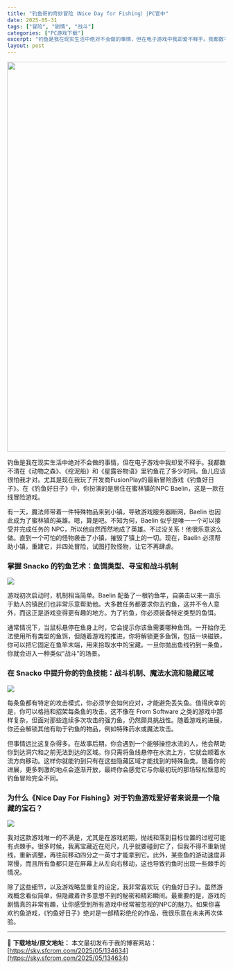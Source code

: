 ```yaml
---
title: "钓鱼哥的奇妙冒险（Nice Day for Fishing）|PC官中"
date: 2025-05-31
tags: ["冒险", "剧情", "战斗"]
categories: ["PC游戏下载"]
excerpt: "钓鱼是我在现实生活中绝对不会做的事情，但在电子游戏中我却爱不释手。我都数不清在《动物之森》、《挖泥船》和《星露谷物语》里钓鱼花了多少时间。鱼儿应该很怕我才对。尤其是现在我玩了开发商FusionPlay的最新冒险游戏《钓鱼好日子》。在《钓鱼好日子》中，你扮演的是居住在蜜林镇的NPC Baelin，这是&hellip;"
layout: post
---
```


<img class="aligncenter size-full wp-image-134635" src="https://sky.sfcrom.com/wp-content/uploads/2025/05/2025053111112227.webp" alt="" width="600" height="900" />

钓鱼是我在现实生活中绝对不会做的事情，但在电子游戏中我却爱不释手。我都数不清在《动物之森》、《挖泥船》和《星露谷物语》里钓鱼花了多少时间。鱼儿应该很怕我才对。尤其是现在我玩了开发商FusionPlay的最新冒险游戏《钓鱼好日子》。在《钓鱼好日子》中，你扮演的是居住在蜜林镇的NPC Baelin，这是一款在线冒险游戏。

有一天，魔法师带着一件特殊物品来到小镇，导致游戏服务器断网，Baelin 也因此成为了蜜林镇的英雄。嗯，算是吧。不知为何，Baelin 似乎是唯一一个可以接受并完成任务的 NPC，所以他自然而然地成了英雄。不过没关系！他很乐意这么做。直到一个可怕的怪物袭击了小镇，摧毁了镇上的一切。现在，Baelin 必须帮助小镇，重建它，并四处冒险，试图打败怪物，让它不再肆虐。
<h3>掌握 Snacko 的钓鱼艺术：鱼饵类型、寻宝和战斗机制</h3>
<img src="https://shared.cloudflare.steamstatic.com/store_item_assets/steam/apps/2393160/9f5d3dec7c1361d3583ffbb85ca48eec6fdf84a0/ss_9f5d3dec7c1361d3583ffbb85ca48eec6fdf84a0.1920x1080.jpg?t=1748534969" />

游戏初次启动时，机制相当简单。Baelin 配备了一根钓鱼竿，自袭击以来一直乐于助人的镇民们也非常乐意帮助他。大多数任务都要求你去钓鱼，这并不令人意外，而这正是游戏变得更有趣的地方。为了钓鱼，你必须装备特定类型的鱼饵。

通常情况下，当鼠标悬停在鱼身上时，它会提示你该鱼需要哪种鱼饵。一开始你无法使用所有类型的鱼饵，但随着游戏的推进，你将解锁更多鱼饵，包括一块磁铁，你可以把它固定在鱼竿末端，用来拾取水中的宝藏。一旦你抛出鱼线钓到一条鱼，你就会进入一种类似“战斗”的场景。
<h3>在 Snacko 中提升你的钓鱼技能：战斗机制、魔法水流和隐藏区域</h3>
<img src="https://shared.cloudflare.steamstatic.com/store_item_assets/steam/apps/2393160/0ff9c478342e4a25b531e9e45607567f31a6c3a0/ss_0ff9c478342e4a25b531e9e45607567f31a6c3a0.1920x1080.jpg?t=1748534969" />

每条鱼都有特定的攻击模式，你必须学会​​如何应对，才能避免丢失鱼。值得庆幸的是，你可以格挡和招架每条鱼的攻击。这不像在 From Software 之类的游戏中那样复杂，但面对那些连续多次攻击的强力鱼，仍然颇具挑战性。随着游戏的进展，你还会解锁其他有助于钓鱼的物品，例如特殊药水或魔法攻击。

但事情远比这复杂得多。在故事后期，你会遇到一个能够操控水流的人，他会帮助你到达洞穴和之前无法到达的区域。你只需将鱼线悬停在水流上方，它就会顺着水流方向移动。这样你就能钓到只有在这些隐藏区域才能找到的特殊鱼类。随着你的进展，更多刺激的地点会逐渐开放，最终你会感觉它与你最初玩的那场轻松惬意的钓鱼冒险完全不同。
<h3>为什么《Nice Day For Fishing》对于钓鱼游戏爱好者来说是一个隐藏的宝石？</h3>
<img src="https://shared.cloudflare.steamstatic.com/store_item_assets/steam/apps/2393160/ad292fc518b251d35c084c69f5aba14c93bcb4d9/ss_ad292fc518b251d35c084c69f5aba14c93bcb4d9.1920x1080.jpg?t=1748534969" />

我对这款游戏唯一的不满是，尤其是在游戏初期，抛线和落到目标位置的过程可能有点棘手。很多时候，我离宝藏近在咫尺，几乎就要碰到它了，但我不得不重新抛线，重新调整，再往前移动四分之一英寸才能拿到它。此外，某些鱼的游动速度非常慢，而且所有鱼都只是在屏幕上从左向右移动，这也导致钓鱼时出现一些棘手的情况。

除了这些细节，以及游戏略显重复的设定，我非常喜欢玩《钓鱼好日子》。虽然游戏概念看似简单，但隐藏着许多意想不到的秘密和精彩瞬间。最重要的是，游戏的剧情真的非常有趣，让你感受到所有游戏中经常被忽视的NPC的魅力。如果你喜欢钓鱼游戏，《钓鱼好日子》绝对是一部精彩绝伦的作品，我很乐意在未来再次体验。

---
📖 **下载地址/原文地址：** 本文最初发布于我的博客网站：[https://sky.sfcrom.com/2025/05/134634](https://sky.sfcrom.com/2025/05/134634)

